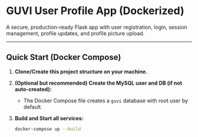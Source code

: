 # GUVI User Profile App (Dockerized)

A secure, production-ready Flask app with user registration, login, session management, profile updates, and profile picture upload.

---

## **Quick Start (Docker Compose)**

1. **Clone/Create this project structure on your machine.**

2. **(Optional but recommended) Create the MySQL user and DB (if not auto-created):**
   - The Docker Compose file creates a `guvi` database with root user by default.

3. **Build and Start all services:**

   ```sh
   docker-compose up --build
